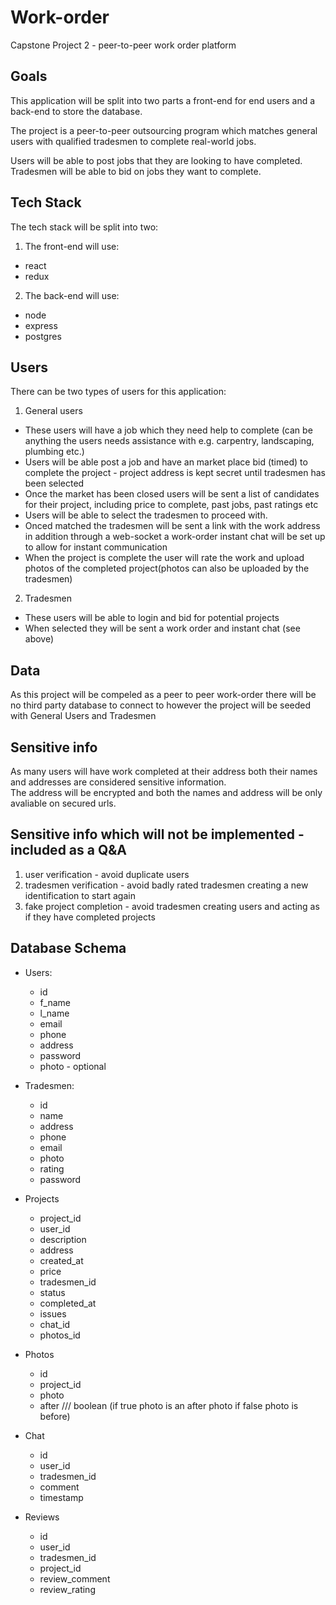 # Work-order
Capstone Project 2 - peer-to-peer work order platform

## Goals
This application will be split into two parts a front-end for end users and a back-end to store the database.  

The project is a peer-to-peer outsourcing program which matches general users with qualified tradesmen to complete real-world jobs. 

Users will be able to post jobs that they are looking to have completed. 
Tradesmen will be able to bid on jobs they want to complete. 


## Tech Stack
The tech stack will be split into two: 
1. The front-end will use: 
  - react
  - redux
  
2. The back-end will use:
  - node
  - express 
  - postgres

## Users
There can be two types of users for this application:
1. General users 
  - These users will have a job which they need help to complete (can be anything the users needs assistance with e.g. carpentry, landscaping, plumbing etc.)
  - Users will be able post a job and have an market place bid (timed) to complete the project - project address is kept secret until tradesmen has been selected
  - Once the market has been closed users will be sent a list of candidates for their project, including price to complete, past jobs, past ratings etc
  - Users will be able to select the tradesmen to proceed with. 
  - Onced matched the tradesmen will be sent a link with the work address in addition through a web-socket a work-order instant chat will be set up to allow for instant communication
  - When the project is complete the user will rate the work and upload photos of the completed project(photos can also be uploaded by the tradesmen)
  
2. Tradesmen 
  - These users will be able to login and bid for potential projects
  - When selected they will be sent a work order and instant chat (see above)

## Data
As this project will be compeled as a peer to peer work-order there will be no third party database to connect to however the project will be seeded with General Users and Tradesmen

## Sensitive info
As many users will have work completed at their address both their names and addresses are considered sensitive information.  
The address will be encrypted and both the names and address will be only avaliable on secured urls.  

## Sensitive info which will not be implemented - included as a Q&A
1. user verification - avoid duplicate users
2. tradesmen verification - avoid badly rated tradesmen creating a new identification to start again
3. fake project completion - avoid tradesmen creating users and acting as if they have completed projects 

## Database Schema
- Users:
  - id
  - f_name
  - l_name
  - email
  - phone
  - address
  - password
  - photo - optional
    
- Tradesmen: 
  - id
  - name
  - address
  - phone
  - email
  - photo
  - rating
  - password

- Projects
  - project_id
  - user_id
  - description
  - address
  - created_at
  - price
  - tradesmen_id
  - status
  - completed_at
  - issues
  - chat_id
  - photos_id

- Photos
  - id
  - project_id
  - photo
  - after /// boolean (if true photo is an after photo if false photo is before)

- Chat
  - id
  - user_id
  - tradesmen_id
  - comment
  - timestamp

- Reviews
  - id
  - user_id
  - tradesmen_id
  - project_id
  - review_comment
  - review_rating
